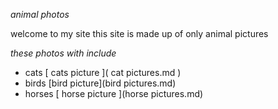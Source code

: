 _animal photos_

welcome to my site
this site is made up of only animal pictures

_these photos with include_

- cats  [ cats picture ]( cat pictures.md )
- birds [bird picture](bird pictures.md)
- horses [ horse picture ](horse pictures.md)
